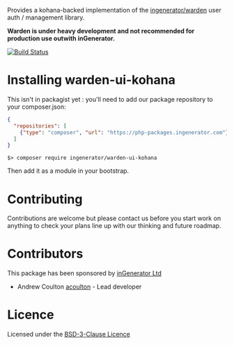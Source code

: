 Provides a kohana-backed implementation of the [ingenerator/warden](https://github.com/ingenerator/warden) user
auth / management library.

**Warden is under heavy development and not recommended for production use outwith inGenerator.**

[![Build Status](https://travis-ci.org/ingenerator/warden-ui-kohana.svg?branch=0.3.x)](https://travis-ci.org/ingenerator/warden-ui-kohana)


# Installing warden-ui-kohana

This isn't in packagist yet : you'll need to add our package repository to your composer.json:

```json
{
  "repositories": [
    {"type": "composer", "url": "https://php-packages.ingenerator.com"}
  ]
}
```

`$> composer require ingenerator/warden-ui-kohana`

Then add it as a module in your bootstrap.

# Contributing

Contributions are welcome but please contact us before you start work on anything to check your
plans line up with our thinking and future roadmap. 

# Contributors

This package has been sponsored by [inGenerator Ltd](http://www.ingenerator.com)

* Andrew Coulton [acoulton](https://github.com/acoulton) - Lead developer

# Licence

Licensed under the [BSD-3-Clause Licence](LICENSE)
